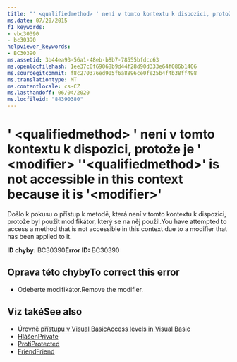 ```yaml
---
title: "' <qualifiedmethod> ' není v tomto kontextu k dispozici, protože je ' <modifier> '"
ms.date: 07/20/2015
f1_keywords:
- vbc30390
- bc30390
helpviewer_keywords:
- BC30390
ms.assetid: 3b44ea93-56a1-48eb-b8b7-78555bfdcc63
ms.openlocfilehash: 1ee37c0f69068b9d44f28d90d333e64f086b1406
ms.sourcegitcommit: f8c270376ed905f6a8896ce0fe25b4f4b38ff498
ms.translationtype: MT
ms.contentlocale: cs-CZ
ms.lasthandoff: 06/04/2020
ms.locfileid: "84390380"
---
```

# <a name="qualifiedmethod-is-not-accessible-in-this-context-because-it-is-modifier"></a><span data-ttu-id="225d5-102">' \<qualifiedmethod> ' není v tomto kontextu k dispozici, protože je ' \<modifier> '</span><span class="sxs-lookup"><span data-stu-id="225d5-102">'\<qualifiedmethod>' is not accessible in this context because it is '\<modifier>'</span></span>
<span data-ttu-id="225d5-103">Došlo k pokusu o přístup k metodě, která není v tomto kontextu k dispozici, protože byl použit modifikátor, který se na něj použil.</span><span class="sxs-lookup"><span data-stu-id="225d5-103">You have attempted to access a method that is not accessible in this context due to a modifier that has been applied to it.</span></span>  
  
 <span data-ttu-id="225d5-104">**ID chyby:** BC30390</span><span class="sxs-lookup"><span data-stu-id="225d5-104">**Error ID:** BC30390</span></span>  
  
## <a name="to-correct-this-error"></a><span data-ttu-id="225d5-105">Oprava této chyby</span><span class="sxs-lookup"><span data-stu-id="225d5-105">To correct this error</span></span>  
  
- <span data-ttu-id="225d5-106">Odeberte modifikátor.</span><span class="sxs-lookup"><span data-stu-id="225d5-106">Remove the modifier.</span></span>  
  
## <a name="see-also"></a><span data-ttu-id="225d5-107">Viz také</span><span class="sxs-lookup"><span data-stu-id="225d5-107">See also</span></span>

- [<span data-ttu-id="225d5-108">Úrovně přístupu v Visual Basic</span><span class="sxs-lookup"><span data-stu-id="225d5-108">Access levels in Visual Basic</span></span>](../programming-guide/language-features/declared-elements/access-levels.md)
- [<span data-ttu-id="225d5-109">Hlášen</span><span class="sxs-lookup"><span data-stu-id="225d5-109">Private</span></span>](../language-reference/modifiers/private.md)
- [<span data-ttu-id="225d5-110">Proti</span><span class="sxs-lookup"><span data-stu-id="225d5-110">Protected</span></span>](../language-reference/modifiers/protected.md)
- [<span data-ttu-id="225d5-111">Friend</span><span class="sxs-lookup"><span data-stu-id="225d5-111">Friend</span></span>](../language-reference/modifiers/friend.md)

